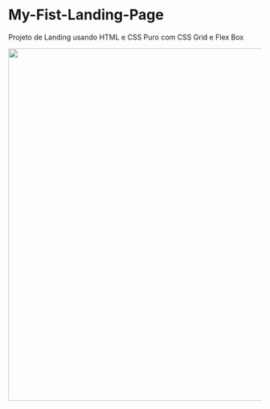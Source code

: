 # My-Fist-Landing-Page
Projeto de Landing usando HTML e CSS Puro com CSS Grid e Flex Box


<div align="center">
<img src="https://user-images.githubusercontent.com/10200403/175814450-c7aa15aa-fa1c-4958-ade6-52a16b8cf397.png" width="700px" />
</div>
